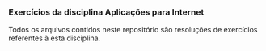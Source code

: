 ### Exercícios da disciplina Aplicações para Internet

Todos os arquivos contidos neste repositório são resoluções de exercícios referentes à esta disciplina.